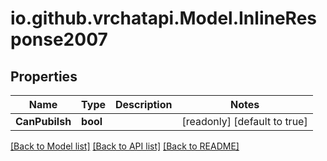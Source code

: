
# io.github.vrchatapi.Model.InlineResponse2007

## Properties

Name | Type | Description | Notes
------------ | ------------- | ------------- | -------------
**CanPubilsh** | **bool** |  | [readonly] [default to true]

[[Back to Model list]](../README.md#documentation-for-models)
[[Back to API list]](../README.md#documentation-for-api-endpoints)
[[Back to README]](../README.md)


